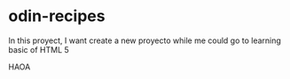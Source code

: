 # odin-recipes
In this proyect, I want create a new proyecto while me could go to learning basic of HTML 5

HAOA
